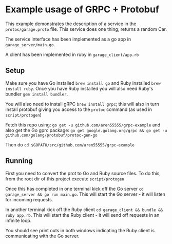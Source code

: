 # Example usage of GRPC + Protobuf
This example demonstrates the description of a service in the `protos/garage.proto` file. This service does one thing; returns a random Car.

The service interface has been implemented as a go app in `garage_server/main.go`.

A client has been implemented in ruby in `garage_client/app.rb`

## Setup
Make sure you have Go installed `brew install go` and Ruby installed `brew install ruby`. Once you have Ruby installed you will also need Ruby's bundler `gem install bundler`.

You will also need to install gRPC `brew install grpc`; this will also in turn install protobuf giving you access to the `protoc` command (as used in `script/protogen`)

Fetch this repo using: `go get -u github.com/aren55555/grpc-example` and also get the Go gprc package: `go get google.golang.org/grpc && go get -u github.com/golang/protobuf/protoc-gen-go`

Then do `cd $GOPATH/src/github.com/aren55555/grpc-example`

## Running
First you need to convert the prot to Go and Ruby source files. To do this, from the root dir of this project execute `script/protogen`

Once this has completed in one terminal kick off the Go server `cd garage_server && go run main.go`. This will start the Go server - it will listen for incoming requests.

In another terminal kick off the Ruby client `cd garage_client && bundle && ruby app.rb`. This will start the Ruby client - it will send off requests in an infinite loop.

You should see print outs in both windows indicating the Ruby client is communicating with the Go server.
